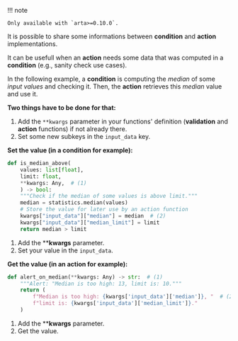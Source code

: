 !!! note

    Only available with `arta>=0.10.0`.


It is possible to share some informations between **condition** and **action** implementations.

It can be usefull when an **action** needs some data that was computed in a **condition** (e.g., sanity check use cases).

In the following example, a **condition** is computing the *median* of some *input values* and checking it. Then, the **action** retrieves this *median* value and use it.


**Two things have to be done for that:**

1. Add the `**kwargs` parameter in your functions' definition (**validation** and **action** functions) if not already there.
1. Set some new subkeys in the `input_data` key.


**Set the value (in a condition for example):**

```python hl_lines="4 9"
def is_median_above(
    values: list[float], 
    limit: float, 
    **kwargs: Any,  # (1)
    ) -> bool:
    """Check if the median of some values is above limit."""
    median = statistics.median(values)
    # Store the value for later use by an action function
    kwargs["input_data"]["median"] = median  # (2)
    kwargs["input_data"]["median_limit"] = limit
    return median > limit
```

1. Add the ****kwargs** parameter.
2. Set your value in the `input_data`.


**Get the value (in an action for example):**

```python hl_lines="1 4"
def alert_on_median(**kwargs: Any) -> str:  # (1)
    """Alert: "Median is too high: 13, limit is: 10."""
    return (
        f"Median is too high: {kwargs['input_data']['median']}, "  # (2)
        f"limit is: {kwargs['input_data']['median_limit']}."
    )
```

1. Add the ****kwargs** parameter.
2. Get the value.